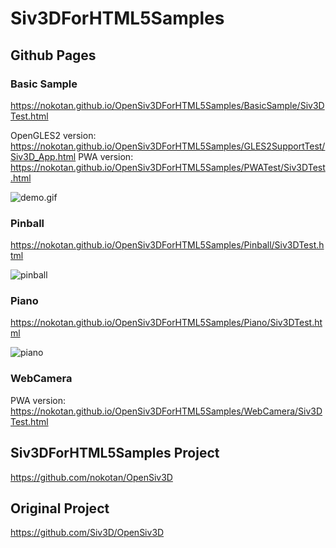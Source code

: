 # Siv3DForHTML5Samples

## Github Pages

### Basic Sample

<https://nokotan.github.io/OpenSiv3DForHTML5Samples/BasicSample/Siv3DTest.html>

OpenGLES2 version: <https://nokotan.github.io/OpenSiv3DForHTML5Samples/GLES2SupportTest/Siv3D_App.html>
PWA version: <https://nokotan.github.io/OpenSiv3DForHTML5Samples/PWATest/Siv3DTest.html>

![demo.gif](https://github.com/Siv3D/OpenSiv3D/raw/master/doc/images/demo.gif)

### Pinball

<https://nokotan.github.io/OpenSiv3DForHTML5Samples/Pinball/Siv3DTest.html>

![pinball](https://github.com/Siv3D/OpenSiv3D/raw/master/doc/images/game-pinball.gif)

### Piano

<https://nokotan.github.io/OpenSiv3DForHTML5Samples/Piano/Siv3DTest.html>

![piano](https://github.com/Siv3D/OpenSiv3D/raw/master/doc/images/app-piano.gif)

### WebCamera

PWA version: <https://nokotan.github.io/OpenSiv3DForHTML5Samples/WebCamera/Siv3DTest.html>

## Siv3DForHTML5Samples Project

<https://github.com/nokotan/OpenSiv3D>

## Original Project

<https://github.com/Siv3D/OpenSiv3D>
